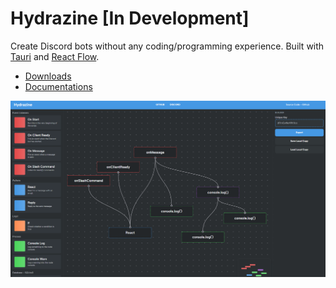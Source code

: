 # Hydrazine [In Development]

Create Discord bots without any coding/programming experience. Built with [Tauri](https://tauri.app/) and [React Flow](https://reactflow.dev/).

- [Downloads](https://github.com/jareer12/hydrazine/releases)
- [Documentations](./docs/README.MD)

![v0.0.1-alpha Preview](./images/v0.0.1-alpha.png)
 
